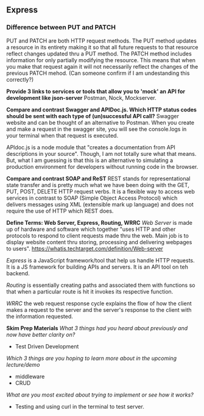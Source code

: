##  Express

### Difference between PUT and PATCH

PUT and PATCH are both HTTP request methods.  The PUT method updates a resource in its entirety making it so that all future requests to that resource reflect changes updated thru a PUT method. The PATCH method includes information for only partially modifying the resource.  This means that when you make that request again it will not necessarily reflect the changes of the previous PATCH mehod. (Can someone confirm if I am undestanding this correctly?)


**Provide 3 links to services or tools that allow you to 'mock' an API for development like json-server**
Postman, Nock, Mockserver.

**Compare and contrast Swagger and APIDoc.js.  Which HTTP status codes should be sent with each type of (un)successful API call?**
Swagger website and can be thought of an alternative to Postman.  When you create and make a request in the swagger site, you will see the console.logs in your terminal when that request is executed.

APIdoc.js is a node module that "creates a documentation from API descriptions in your source".  Though, I am not totally sure what that means.  But, what I am guessing is that this is an alternative to simulating a production environment for developers without running code in the browser.

**Compare and contrast SOAP and ReST**
REST stands for representational state transfer and is pretty much what we have been doing with the GET, PUT, POST, DELETE HTTP request verbs.  It is a flexible way to access web services in contrast to SOAP (Simple Object Access Protocol) which delivers messages using XML (extensible mark up language) and does not require the use of HTTP which REST does.

**Define Terms: Web Server, Express, Routing, WRRC**
*Web Server* is made up of hardware and software which together "uses HTTP and other protocols to respond to client requests made thru the web.  Main job is to display website content thru storing, processing and delivering webpages to users". https://whatis.techtarget.com/definition/Web-server

*Express* is a JavaScript framework/tool that help us handle HTTP requests.  It is a JS framework for building APIs and servers.  It is an API tool on teh backend. 

*Routing* is essentially creating paths and associated them with functions so that when a particular route is hit it invokes its respective function. 

*WRRC* the web request response cycle explains the flow of how the client makes a request to the server and the server's response to the client with the information requested.

**Skim Prep Materials**
*What 3 things had you heard about previously and now have better clarity on?*
- Test Driven Development

*Which 3 things are you hoping to learn more about in the upcoming lecture/demo*
- middleware
- CRUD

*What are you most excited about trying to implement or see how it works?*
- Testing and using curl in the terminal to test server. 
